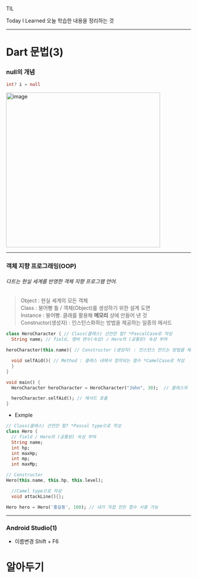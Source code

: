 TIL

Today I Learned
오늘 학습한 내용을 정리하는 것
***

Dart 문법(3)
========

### null의 개념
```Dart
int? i = null
```
<img width="420" alt="image" src="https://github.com/gyubit/TIL/assets/114902088/1d1b4789-a9d1-406f-8869-899f41d6e6a5">

---
### 객체 지향 프로그래밍(OOP)
###### 다트는 현실 세계를 반영한 객체 지향 프로그램 언어.
> Object : 현실 셰계의 모든 객체  
> Class : 붕어빵 틀 / 객체(Object)를 생성하기 위한 설계 도면  
> Instance : 붕어빵. 클래를 활용해 **메모리** 상에 만들어 낸 것  
> Constructor(생성자) : 인스턴스화하는 방법을 제공하는 일종의 매서드

```Dart
class HeroCharacter { // Class(클래스) 선언만 함? *PascalCase로 작성
  String name; // field, 멤버 변수(속성) / Hero의 (공통된) 속성 부여

heroCharacter(this.name){ // Constructor (생성자) : 인스턴스 만드는 방법을 제공하는 함수같은 놈 *PascalCase로 작성

  void selfAid(){ // Method : 클래스 내에서 정의되는 함수 *CamelCase로 작성
  }
}

void main() {
  HeroCharacter heroCharacter = HeroCharacter("John", 30);  // 클래스의 인스턴스 생성

  heroCharacter.selfAid(); // 메서드 호출
}
```
- Exmple
```Dart
// Class(클래스) 선언만 함? *Pascal type으로 작성
class Hero {
  // field / Hero의 (공통된) 속성 부여
  String name;
  int hp;
  int maxHp;
  int mp;
  int maxMp;

// Constructor
Hero(this.name, this.hp, this.level);

  //Camel type으로 작성
  void attackLine(){};

Hero hero = Hero('홍길동', 100); // 내가 직접 만든 함수 사용 가능
```

---
### Android Studio(1)
- 이름변경 Shift + F6

알아두기
======
